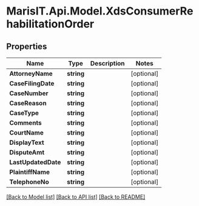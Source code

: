 
# MarisIT.Api.Model.XdsConsumerRehabilitationOrder

## Properties

Name | Type | Description | Notes
------------ | ------------- | ------------- | -------------
**AttorneyName** | **string** |  | [optional] 
**CaseFilingDate** | **string** |  | [optional] 
**CaseNumber** | **string** |  | [optional] 
**CaseReason** | **string** |  | [optional] 
**CaseType** | **string** |  | [optional] 
**Comments** | **string** |  | [optional] 
**CourtName** | **string** |  | [optional] 
**DisplayText** | **string** |  | [optional] 
**DisputeAmt** | **string** |  | [optional] 
**LastUpdatedDate** | **string** |  | [optional] 
**PlaintiffName** | **string** |  | [optional] 
**TelephoneNo** | **string** |  | [optional] 

[[Back to Model list]](../README.md#documentation-for-models)
[[Back to API list]](../README.md#documentation-for-api-endpoints)
[[Back to README]](../README.md)

